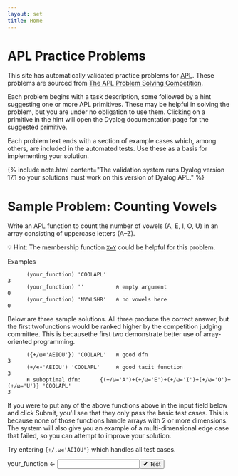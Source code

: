 ```yaml
---
layout: set
title: Home
---
```

# APL Practice Problems

This site has automatically validated practice problems for [APL](https://aplwiki.com). These problems are sourced from [The APL Problem Solving Competition](https://www.dyalog.com/student-competition.htm).

Each problem begins with a task description, some followed by a hint suggesting one or more APL primitives. These may be helpful in solving the problem, but you are under no obligation to use them. Clicking on a primitive in the hint will open the Dyalog documentation page for the suggested primitive.

Each problem text ends with a section of example cases which, among others, are included in the automated tests. Use these as a basis for implementing your solution.

{% include note.html content="The validation system runs Dyalog version 17.1 so your solutions must work on this version of Dyalog APL." %}

# Sample Problem: Counting Vowels

Write an APL function to count the number of vowels (A, E, I, O, U) in an array consisting of uppercase letters (A–Z).

💡 Hint: The membership function [`X∊Y`](http://help.dyalog.com/latest/#Language/Primitive%20Functions/Membership.htm) could be helpful for this problem.

Examples

```APL
      (your_function) 'COOLAPL'
3
      (your_function) ''          ⍝ empty argument
0
      (your_function) 'NVWLSHR'   ⍝ no vowels here
0
```

Below are three sample solutions. All three produce the correct answer, but the first twofunctions would be ranked higher by the competition judging committee. This is becausethe first two demonstrate better use of array-oriented programming.

```APL
      ({+/⍵∊'AEIOU'}) 'COOLAPL'   ⍝ good dfn
3
      (+/∊∘'AEIOU') 'COOLAPL'     ⍝ good tacit function
3
      ⍝ suboptimal dfn:      {(+/⍵='A')+(+/⍵='E')+(+/⍵='I')+(+/⍵='O')+(+/⍵='U')} 'COOLAPL'
3
```

If you were to put any of the above functions above in the input field below and click Submit, you'll see that they only pass the basic test cases. This is because none of those functions handle arrays with 2 or more dimensions. The system will also give you an example of a multi-dimensional edge case that failed, so you can attempt to improve your solution.

Try entering `{+/,⍵∊'AEIOU'}` which handles all test cases.

<script>
    testCases = {"P0_Sample_Problem": {"a": ["'COOLAPL'","''","'NVWLSHR'","{⍵[?⍨≢⍵]}'AEIOU',⎕A[?26⍴⍨9+?16]"],"b": ["2 3⍴'APLYES'","⎕A[?26⍴⍨1+?2⍴⍨1+?2]","''⍴⍨¯1+?⍨3"],"f": "{+/,⍵∊'AEIOU'}","p": "{⊃⍣(1=≢,⍵)⊢⍵}"}};
</script>

<div class="pdiv"><span>your_function ← </span><input id="P0_Sample_Problem_Input"><button onclick="submitSolution('P0_Sample_Problem')">✔ Test</button></div>
<div id="P0_Sample_Problem_Output" class="tioOutput"></div>